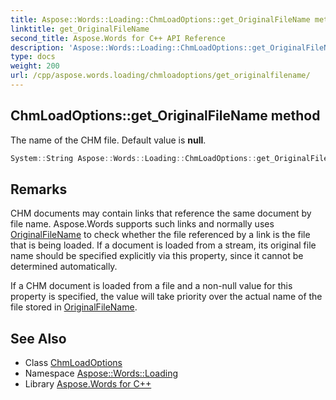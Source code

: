 ```yaml
---
title: Aspose::Words::Loading::ChmLoadOptions::get_OriginalFileName method
linktitle: get_OriginalFileName
second_title: Aspose.Words for C++ API Reference
description: 'Aspose::Words::Loading::ChmLoadOptions::get_OriginalFileName method. The name of the CHM file. Default value is null in C++.'
type: docs
weight: 200
url: /cpp/aspose.words.loading/chmloadoptions/get_originalfilename/
---
```

## ChmLoadOptions::get_OriginalFileName method


The name of the CHM file. Default value is **null**.

```cpp
System::String Aspose::Words::Loading::ChmLoadOptions::get_OriginalFileName() const
```

## Remarks


CHM documents may contain links that reference the same document by file name. Aspose.Words supports such links and normally uses [OriginalFileName](../../../aspose.words/document/get_originalfilename/) to check whether the file referenced by a link is the file that is being loaded. If a document is loaded from a stream, its original file name should be specified explicitly via this property, since it cannot be determined automatically.

If a CHM document is loaded from a file and a non-null value for this property is specified, the value will take priority over the actual name of the file stored in [OriginalFileName](../../../aspose.words/document/get_originalfilename/). 
## See Also

* Class [ChmLoadOptions](../)
* Namespace [Aspose::Words::Loading](../../)
* Library [Aspose.Words for C++](../../../)
